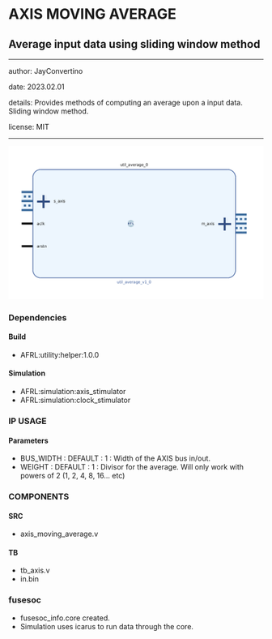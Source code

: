 # AXIS MOVING AVERAGE
## Average input data using sliding window method
---

   author: JayConvertino  
   
   date: 2023.02.01
   
   details: Provides methods of computing an average upon a input data. Sliding window method.
      
   license: MIT   
   
---

![rtl_img](./rtl.png)

### Dependencies
#### Build
  - AFRL:utility:helper:1.0.0
  
#### Simulation
  - AFRL:simulation:axis_stimulator
  - AFRL:simulation:clock_stimulator

### IP USAGE
#### Parameters

* BUS_WIDTH : DEFAULT : 1 : Width of the AXIS bus in/out.
* WEIGHT    : DEFAULT : 1 : Divisor for the average. Will only work with powers of 2 (1, 2, 4, 8, 16... etc)

### COMPONENTS
#### SRC

* axis_moving_average.v
  
#### TB

* tb_axis.v
* in.bin
  
### fusesoc

* fusesoc_info.core created.
* Simulation uses icarus to run data through the core.

